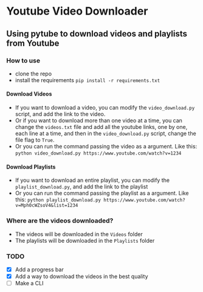 # Youtube Video Downloader

## Using pytube to download videos and playlists from Youtube


### How to use
- clone the repo
- install the requirements `pip install -r requirements.txt`

#### Download Videos

- If you want to download a video, you can modify the `video_download.py` script, and add the link to the video. 
- Or if you want to download more than one video at a time, you can change the `videos.txt` file and add all the youtube links, one by one, each line at a time, and then in the `video_download.py` script, change the file flag to `True`.
- Or you can run the command passing the video as a argument. Like this: `python video_download.py https://www.youtube.com/watch?v=1234`


#### Download Playlists
- If you want to download an entire playlist, you can modify the `playlist_download.py`, and add the link to the playlist
- Or you can run the command passing the playlist as a argument. Like this: `python playlist_download.py https://www.youtube.com/watch?v=Mph0cWZsoV4&list=1234`

### Where are the videos downloaded?
- The videos will be downloaded in the `Videos` folder
- The playlists will be downloaded in the `Playlists` folder



### TODO
- [X] Add a progress bar
- [X] Add a way to download the videos in the best quality
- [ ] Make a CLI